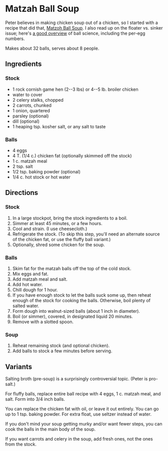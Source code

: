 # Matzah Ball Soup

Peter believes in making chicken soup out of a chicken, so I started with a recipe that did that, [Matzoh Ball Soup](http://www.foodnetwork.com/recipes/matzoh-ball-soup-recipe.html).  I also read up on the floater vs. sinker issue; here's [a good overview](http://www.seriouseats.com/2015/04/how-to-make-the-best-matzo-balls.html) of ball science, including the per-egg numbers.

Makes about 32 balls, serves about 8 people.

## Ingredients

### Stock

* 1 rock cornish game hen (2--3 lbs) or 4--5 lb. broiler chicken
* water to cover
* 2 celery stalks, chopped
* 2 carrots, chunked
* 1 onion, quartered
* parsley (optional)
* dill (optional)
* 1 heaping tsp. kosher salt, or any salt to taste

### Balls

* 4 eggs
* 4 T. (1/4 c.) chicken fat (optionally skimmed off the stock)
* 1 c. matzah meal
* 2 tsp. salt
* 1/2 tsp. baking powder (optional)
* 1/4 c. hot stock or hot water

## Directions

### Stock

1. In a large stockpot, bring the stock ingredients to a boil.
2. Simmer at least 45 minutes, or a few hours.
3. Cool and strain.  (I use cheesecloth.)
4. Refrigerate the stock.  (To skip this step, you'll need an alternate source of the chicken fat, or use the fluffy ball variant.)
5. Optionally, shred some chicken for the soup.

### Balls

1. Skim fat for the matzah balls off the top of the cold stock.
2. Mix eggs and fat.
3. Add matzah meal and salt.
4. Add hot water.
5. Chill dough for 1 hour.
6. If you have enough stock to let the balls suck some up, then reheat enough of the stock for cooking the balls.  Otherwise, boil plenty of salted water.
7. Form dough into walnut-sized balls (about 1 inch in diameter).
8. Boil (or simmer), covered, in designated liquid 20 minutes.
9. Remove with a slotted spoon.

### Soup

1. Reheat remaining stock (and optional chicken).
2. Add balls to stock a few minutes before serving.

## Variants

Salting broth (pre-soup) is a surprisingly controversial topic.  (Peter is pro-salt.)

For fluffy balls, replace entire ball recipe with 4 eggs, 1 c. matzah meal, and salt.  Form into 3/4 inch balls.

You can replace the chicken fat with oil, or leave it out entirely.  You can go up to 1 tsp. baking powder.  For extra float, use seltzer instead of water.

If you don't mind your soup getting murky and/or want fewer steps, you can cook the balls in the main body of the soup.

If you want carrots and celery in the soup, add fresh ones, not the ones from the stock.
